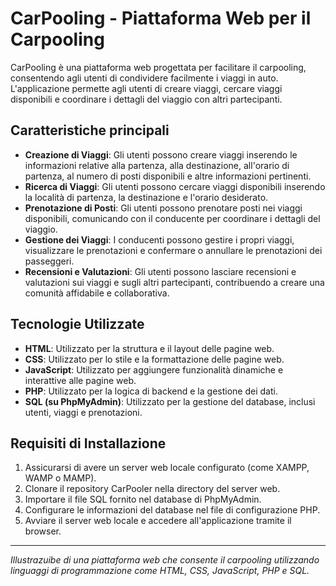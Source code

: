 # CarPooling - Piattaforma Web per il Carpooling

CarPooling è una piattaforma web progettata per facilitare il carpooling, consentendo agli utenti di condividere facilmente i viaggi in auto. L'applicazione permette agli utenti di creare viaggi, cercare viaggi disponibili e coordinare i dettagli del viaggio con altri partecipanti.

## Caratteristiche principali

- **Creazione di Viaggi**: Gli utenti possono creare viaggi inserendo le informazioni relative alla partenza, alla destinazione, all'orario di partenza, al numero di posti disponibili e altre informazioni pertinenti.
- **Ricerca di Viaggi**: Gli utenti possono cercare viaggi disponibili inserendo la località di partenza, la destinazione e l'orario desiderato.
- **Prenotazione di Posti**: Gli utenti possono prenotare posti nei viaggi disponibili, comunicando con il conducente per coordinare i dettagli del viaggio.
- **Gestione dei Viaggi**: I conducenti possono gestire i propri viaggi, visualizzare le prenotazioni e confermare o annullare le prenotazioni dei passeggeri.
- **Recensioni e Valutazioni**: Gli utenti possono lasciare recensioni e valutazioni sui viaggi e sugli altri partecipanti, contribuendo a creare una comunità affidabile e collaborativa.

## Tecnologie Utilizzate

- **HTML**: Utilizzato per la struttura e il layout delle pagine web.
- **CSS**: Utilizzato per lo stile e la formattazione delle pagine web.
- **JavaScript**: Utilizzato per aggiungere funzionalità dinamiche e interattive alle pagine web.
- **PHP**: Utilizzato per la logica di backend e la gestione dei dati.
- **SQL (su PhpMyAdmin)**: Utilizzato per la gestione del database, inclusi utenti, viaggi e prenotazioni.

## Requisiti di Installazione

1. Assicurarsi di avere un server web locale configurato (come XAMPP, WAMP o MAMP).
2. Clonare il repository CarPooler nella directory del server web.
3. Importare il file SQL fornito nel database di PhpMyAdmin.
4. Configurare le informazioni del database nel file di configurazione PHP.
5. Avviare il server web locale e accedere all'applicazione tramite il browser.

---

*Illustrazuibe di una piattaforma web che consente il carpooling utilizzando linguaggi di programmazione come HTML, CSS, JavaScript, PHP e SQL.*

